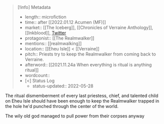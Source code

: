 
> [!info] Metadata
> - length:: microfiction
> - time:: after [[2022.01.12 Acumen (MF)]]
> - market:: [[The Iceberg]], [[Chronicles of Verraine Anthology]], [[Inkblood]], [Twitter](https://twitter.com/EleanorKonik/status/1407365059966349314)
> - protagonist:: [[The Realmwalker]]
> - mentions:: [[realmwalking]]
> - location:: [[Eheu Isle]] < [[Verraine]]
> - pitch:: Priests try to keep the Realmwalker from coming back to Verraine. 
> - afterword:: [[2021.11.24a When everything is ritual is anything ritual]]
> - wordcount::
> - [<] Status Log
> 	- status-updated:: 2022-05-28

The ritual dismemberment of every last priestess, chief, and talented child on Eheu Isle should have been enough to keep the Realmwalker trapped in the hole he'd punched through the center of the world. 

The wily old god managed to pull power from their corpses anyway